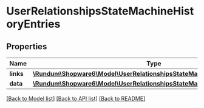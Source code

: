 # UserRelationshipsStateMachineHistoryEntries

## Properties
Name | Type | Description | Notes
------------ | ------------- | ------------- | -------------
**links** | [**\Rundum\Shopware6\Model\UserRelationshipsStateMachineHistoryEntriesLinks**](UserRelationshipsStateMachineHistoryEntriesLinks.md) |  | [optional] 
**data** | [**\Rundum\Shopware6\Model\UserRelationshipsStateMachineHistoryEntriesData[]**](UserRelationshipsStateMachineHistoryEntriesData.md) |  | [optional] 

[[Back to Model list]](../../README.md#documentation-for-models) [[Back to API list]](../../README.md#documentation-for-api-endpoints) [[Back to README]](../../README.md)

